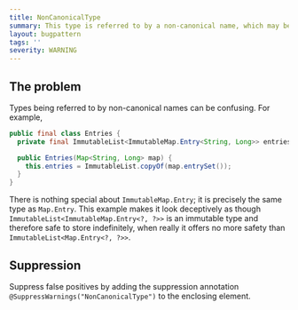 ```yaml
---
title: NonCanonicalType
summary: This type is referred to by a non-canonical name, which may be misleading.
layout: bugpattern
tags: ''
severity: WARNING
---
```


<!--
*** AUTO-GENERATED, DO NOT MODIFY ***
To make changes, edit the @BugPattern annotation or the explanation in docs/bugpattern.
-->

## The problem
Types being referred to by non-canonical names can be confusing. For example,

```java
public final class Entries {
  private final ImmutableList<ImmutableMap.Entry<String, Long>> entries;

  public Entries(Map<String, Long> map) {
    this.entries = ImmutableList.copyOf(map.entrySet());
  }
}
```

There is nothing special about `ImmutableMap.Entry`; it is precisely the same
type as `Map.Entry`. This example makes it look deceptively as though
`ImmutableList<ImmutableMap.Entry<?, ?>>` is an immutable type and therefore
safe to store indefinitely, when really it offers no more safety than
`ImmutableList<Map.Entry<?, ?>>`.

## Suppression
Suppress false positives by adding the suppression annotation `@SuppressWarnings("NonCanonicalType")` to the enclosing element.
